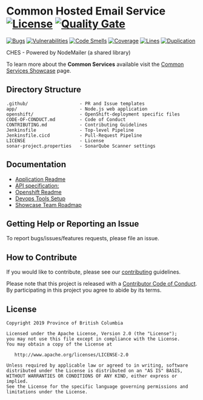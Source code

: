 # Common Hosted Email Service [![License](https://img.shields.io/badge/License-Apache%202.0-blue.svg)](LICENSE) [![Quality Gate](https://sonarqube-9f0fbe-tools.pathfinder.gov.bc.ca/api/badges/gate?key=common-hosted-email-service-master)](https://sonarqube-9f0fbe-tools.pathfinder.gov.bc.ca/dashboard?id=common-hosted-email-service-master)

[![Bugs](https://sonarqube-9f0fbe-tools.pathfinder.gov.bc.ca/api/badges/measure?key=common-hosted-email-service-master&metric=bugs)](https://sonarqube-9f0fbe-tools.pathfinder.gov.bc.ca/dashboard?id=common-hosted-email-service-master)
[![Vulnerabilities](https://sonarqube-9f0fbe-tools.pathfinder.gov.bc.ca/api/badges/measure?key=common-hosted-email-service-master&metric=vulnerabilities)](https://sonarqube-9f0fbe-tools.pathfinder.gov.bc.ca/dashboard?id=common-hosted-email-service-master)
[![Code Smells](https://sonarqube-9f0fbe-tools.pathfinder.gov.bc.ca/api/badges/measure?key=common-hosted-email-service-master&metric=code_smells)](https://sonarqube-9f0fbe-tools.pathfinder.gov.bc.ca/dashboard?id=common-hosted-email-service-master)
[![Coverage](https://sonarqube-9f0fbe-tools.pathfinder.gov.bc.ca/api/badges/measure?key=common-hosted-email-service-master&metric=coverage)](https://sonarqube-9f0fbe-tools.pathfinder.gov.bc.ca/dashboard?id=common-hosted-email-service-master)
[![Lines](https://sonarqube-9f0fbe-tools.pathfinder.gov.bc.ca/api/badges/measure?key=common-hosted-email-service-master&metric=lines)](https://sonarqube-9f0fbe-tools.pathfinder.gov.bc.ca/dashboard?id=common-hosted-email-service-master)
[![Duplication](https://sonarqube-9f0fbe-tools.pathfinder.gov.bc.ca/api/badges/measure?key=common-hosted-email-service-master&metric=duplicated_lines_density)](https://sonarqube-9f0fbe-tools.pathfinder.gov.bc.ca/dashboard?id=common-hosted-email-service-master)

CHES - Powered by NodeMailer (a shared library)

To learn more about the **Common Services** available visit the [Common Services Showcase](https://bcgov.github.io/common-service-showcase/) page.

## Directory Structure

    .github/                   - PR and Issue templates
    app/                       - Node.js web application
    openshift/                 - OpenShift-deployment specific files
    CODE-OF-CONDUCT.md         - Code of Conduct
    CONTRIBUTING.md            - Contributing Guidelines
    Jenkinsfile                - Top-level Pipeline
    Jenkinsfile.cicd           - Pull-Request Pipeline
    LICENSE                    - License
    sonar-project.properties   - SonarQube Scanner settings

## Documentation

* [Application Readme](app/README.md)
* [API specification:](app/README.md#api-usage)
* [Openshift Readme](openshift/README.md)
* [Devops Tools Setup](https://github.com/bcgov/nr-showcase-devops-tools)
* [Showcase Team Roadmap](https://github.com/bcgov/nr-get-token/wiki/Product-Roadmap)

## Getting Help or Reporting an Issue

To report bugs/issues/features requests, please file an issue.

## How to Contribute

If you would like to contribute, please see our [contributing](CONTRIBUTING.md) guidelines.

Please note that this project is released with a [Contributor Code of Conduct](CODE-OF-CONDUCT.md). By participating in this project you agree to abide by its terms.

## License

    Copyright 2019 Province of British Columbia

    Licensed under the Apache License, Version 2.0 (the "License");
    you may not use this file except in compliance with the License.
    You may obtain a copy of the License at

       http://www.apache.org/licenses/LICENSE-2.0

    Unless required by applicable law or agreed to in writing, software
    distributed under the License is distributed on an "AS IS" BASIS,
    WITHOUT WARRANTIES OR CONDITIONS OF ANY KIND, either express or implied.
    See the License for the specific language governing permissions and
    limitations under the License.
